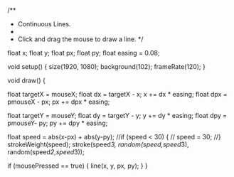 /**
 * Continuous Lines.
 *
 * Click and drag the mouse to draw a line.
 */

float x;
float y;
float px;
float py;
float easing = 0.08;

void setup() {
  size(1920, 1080);
  background(102);
  frameRate(120);
}

void draw() {

  float targetX = mouseX;
  float dx = targetX - x;
  x += dx * easing;
  float dpx = pmouseX - px;
  px += dpx * easing;

  float targetY = mouseY;
  float dy = targetY - y;
  y += dy * easing;
  float dpy = pmouseY- py;
  py += dpy * easing;

  float speed = abs(x-px) + abs(y-py);
  //if (speed < 30) {
  //  speed = 30;
  //}
  strokeWeight(speed);
  stroke(speed*3, random(speed,speed*3), random(speed*2,speed*3));

  if (mousePressed == true) {
    line(x, y, px, py);
  }
}
